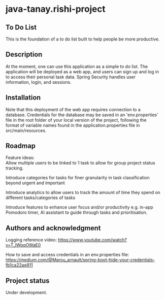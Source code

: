# java-tanay.rishi-project

## To Do List
This is the foundation of a to do list built to help people be more productive.

## Description
At the moment, one can use this application as a simple to do list. The application will be deployed as a web app, and users can sign up and log in to access their personal task data. 
Spring Security handles user information, login, and sessions.

## Installation
Note that this deployment of the web app requires connection to a database. Credentials for the database may be saved in an 'env.properties' file in the root folder of your local version of the project, following the format of variable names found in the application.properties file in src/main/resources.


## Roadmap
Feature ideas:<br>
Allow multiple users to be linked to 1 task to allow for group project status tracking.

Introduce categories for tasks for finer granularity in task classification beyond urgent and important

Introduce analytics to allow users to track the amount of time they spend on different tasks/categories of tasks

Introduce features to enhance user focus and/or productivity e.g. in-app Pomodoro timer, AI assistant to guide through tasks and prioritisation.

## Authors and acknowledgment
Logging reference video: https://www.youtube.com/watch?v=T_lWpqOWaE0 <br>

How to save and access credentials in an env.properties file: https://medium.com/@Marou_arnault/spring-boot-hide-your-credentials-fb1ca22ae911


## Project status
Under development.